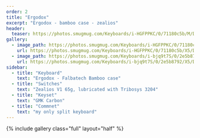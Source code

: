 ```yaml
---
order: 2
title: "Ergodox"
excerpt: "Ergodox - bamboo case - zealios"
header:
  teaser: https://photos.smugmug.com/Keyboards/i-HGFPPKC/0/71180c5b/M/DSC_1527-M.jpg
gallery:
  - image_path: https://photos.smugmug.com/Keyboards/i-HGFPPKC/0/71180c5b/M/DSC_1527-M.jpg
    url: https://photos.smugmug.com/Keyboards/i-HGFPPKC/0/71180c5b/X5/DSC_1527-X5.jpg
  - image_path: https://photos.smugmug.com/Keyboards/i-bjq9t7S/0/2e5b8792/M/DSC_1531-M.jpg
    url: https://photos.smugmug.com/Keyboards/i-bjq9t7S/0/2e5b8792/X5/DSC_1531-X5.jpg
sidebar:
  - title: "Keyboard"
    text: "Ergodox - Falbatech Bamboo case"
  - title: "Switches"
    text: "Zealios V1 65g, lubricated with Tribosys 3204"
  - title: "Keyset"
    text: "GMK Carbon"
  - title: "Commnet"
    text: "my only split keyboard"
---
```


{% include gallery class="full" layout="half" %}
